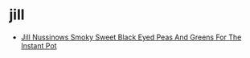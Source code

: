 # jill

 * [Jill Nussinows Smoky Sweet Black Eyed Peas And Greens For The Instant Pot](../index/j/jill-nussinows-smoky-sweet-black-eyed-peas-and-greens-for-the-instant-pot.json)
